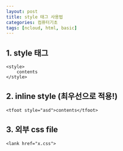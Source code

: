 ```yaml
---
layout: post
title: style 태그 사용법
categories: 컴퓨터기초
tags: [ncloud, html, basic]
---
```


## 1. style 태그

```
<style>
    contents
</style>
```

## 2. inline style (최우선으로 적용!)

```
<tfoot style="asd">contents</tfoot>
```

## 3. 외부 css file

```
<lank href="x.css">
```